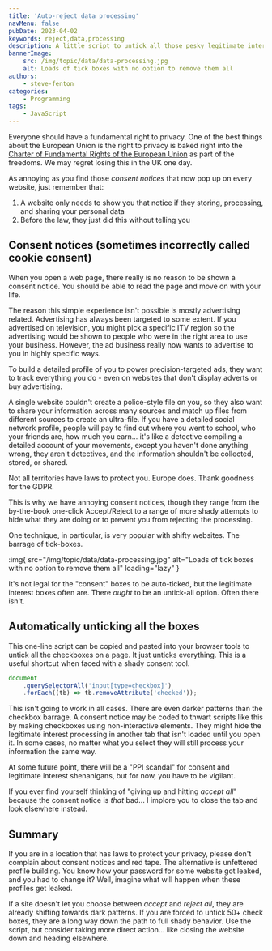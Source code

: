 ```yaml
---
title: 'Auto-reject data processing'
navMenu: false
pubDate: 2023-04-02
keywords: reject,data,processing
description: A little script to untick all those pesky legitimate interest tick boxes.
bannerImage:
    src: /img/topic/data/data-processing.jpg
    alt: Loads of tick boxes with no option to remove them all
authors:
    - steve-fenton
categories:
    - Programming
tags:
    - JavaScript
---
```


Everyone should have a fundamental right to privacy. One of the best things about the European Union is the right to privacy is baked right into the [Charter of Fundamental Rights of the European Union](https://eur-lex.europa.eu/legal-content/EN/TXT/?uri=CELEX:12012P/TXT) as part of the freedoms. We may regret losing this in the UK one day.

As annoying as you find those *consent notices* that now pop up on every website, just remember that:

1. A website only needs to show you that notice if they storing, processing, and sharing your personal data
2. Before the law, they just did this without telling you

## Consent notices (sometimes incorrectly called cookie consent)

When you open a web page, there really is no reason to be shown a consent notice. You should be able to read the page and move on with your life.

The reason this simple experience isn't possible is mostly advertising related. Advertising has always been targeted to some extent. If you advertised on television, you might pick a specific ITV region so the advertising would be shown to people who were in the right area to use your business. However, the ad business really now wants to advertise to you in highly specific ways.

To build a detailed profile of you to power precision-targeted ads, they want to track everything you do - even on websites that don't display adverts or buy advertising.

A single website couldn't create a police-style file on you, so they also want to share your information across many sources and match up files from different sources to create an ultra-file. If you have a detailed social network profile, people will pay to find out where you went to school, who your friends are, how much you earn... it's like a detective compiling a detailed account of your movements, except you haven't done anything wrong, they aren't detectives, and the information shouldn't be collected, stored, or shared.

Not all territories have laws to protect you. Europe does. Thank goodness for the GDPR.

This is why we have annoying consent notices, though they range from the by-the-book one-click Accept/Reject to a range of more shady attempts to hide what they are doing or to prevent you from rejecting the processing.

One technique, in particular, is very popular with shifty websites. The barrage of tick-boxes.

:img{ src="/img/topic/data/data-processing.jpg" alt="Loads of tick boxes with no option to remove them all" loading="lazy" }

It's not legal for the "consent" boxes to be auto-ticked, but the legitimate interest boxes often are. There *ought* to be an untick-all option. Often there isn't.

## Automatically unticking all the boxes

This one-line script can be copied and pasted into your browser tools to untick all the checkboxes on a page. It just unticks everything. This is a useful shortcut when faced with a shady consent tool.

```javascript
document
    .querySelectorAll('input[type=checkbox]')
    .forEach((tb) => tb.removeAttribute('checked'));
```

This isn't going to work in all cases. There are even darker patterns than the checkbox barrage. A consent notice may be coded to thwart scripts like this by making checkboxes using non-interactive elements. They might hide the legitimate interest processing in another tab that isn't loaded until you open it. In some cases, no matter what you select they will still process your information the same way.

At some future point, there will be a "PPI scandal" for consent and legitimate interest shenanigans, but for now, you have to be vigilant.

If you ever find yourself thinking of "giving up and hitting *accept all*" because the consent notice is *that* bad... I implore you to close the tab and look elsewhere instead.

## Summary

If you are in a location that has laws to protect your privacy, please don't complain about consent notices and red tape. The alternative is unfettered profile building. You know how your password for some website got leaked, and you had to change it? Well, imagine what will happen when these profiles get leaked.

If a site doesn't let you choose between *accept* and *reject all*, they are already shifting towards dark patterns. If you are forced to untick 50+ check boxes, they are a long way down the path to full shady behavior. Use the script, but consider taking more direct action... like closing the website down and heading elsewhere.